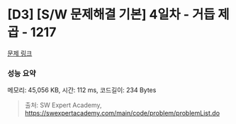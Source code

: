 # [D3] [S/W 문제해결 기본] 4일차 - 거듭 제곱 - 1217 

[문제 링크](https://swexpertacademy.com/main/code/problem/problemDetail.do?contestProbId=AV14dUIaAAUCFAYD) 

### 성능 요약

메모리: 45,056 KB, 시간: 112 ms, 코드길이: 234 Bytes



> 출처: SW Expert Academy, https://swexpertacademy.com/main/code/problem/problemList.do